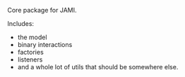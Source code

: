 Core package for JAMI. 

Includes:

 - the model
 - binary interactions
 - factories
 - listeners
 - and a whole lot of utils that should be somewhere else.
